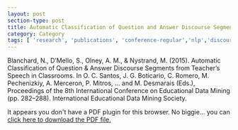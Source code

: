 ```yaml
---
layout: post
section-type: post
title: Automatic Classification of Question and Answer Discourse Segments from Teacher’s Speech in Classrooms
category: Category
tags: [ 'research', 'publications', 'conference-regular','nlp','discourse','class5','education' ]
---
```

Blanchard, N., D’Mello, S., Olney, A. M., & Nystrand, M. (2015). Automatic Classification of Question & Answer Discourse Segments from Teacher’s Speech in Classrooms. In O. C. Santos, J. G. Boticario, C. Romero, M. Pechenizkiy, A. Merceron, P. Mitros, …  and M. Desmarais (Eds.), Proceedings of the 8th International Conference on Educational Data Mining (pp. 282–288). International Educational Data Mining Society. 

<object data="https://umdrive.memphis.edu/aolney/public/publications/full282-288.pdf" type="application/pdf" width="100%" height="600px">
 
  <p>It appears you don't have a PDF plugin for this browser.
  No biggie... you can <a href="https://umdrive.memphis.edu/aolney/public/publications/full282-288.pdf">click here to
  download the PDF file.</a></p>
  
</object>
